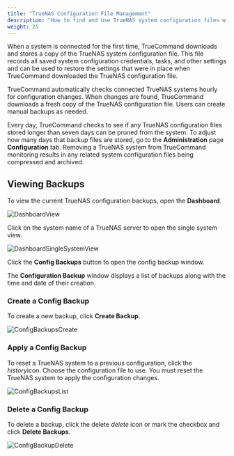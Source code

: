 ```yaml
---
title: "TrueNAS Configuration File Management"
description: "How to find and use TrueNAS system configuration files within TrueCommand."
weight: 25
---
```


When a system is connected for the first time, TrueCommand downloads and stores a copy of the TrueNAS system configuration file.
This file records all saved system configuration credentials, tasks, and other settings and can be used to restore the settings that were in place when TrueCommand downloaded the TrueNAS configuration file.

TrueCommand automatically checks connected TrueNAS systems hourly for configuration changes.
When changes are found, TrueCommand downloads a fresh copy of the TrueNAS configuration file.
Users can create manual backups as needed.

Every day, TrueCommand checks to see if any TrueNAS configuration files stored longer than seven days can be pruned from the system.
To adjust how many days that backup files are stored, go to the **Administration** page **Configuration** tab.
Removing a TrueNAS system from TrueCommand monitoring results in any related system configuration files being compressed and archived.

## Viewing Backups

To view the current TrueNAS configuration backups, open the **Dashboard**.

![DashboardView](/images/TrueCommand/2.1/DashboardView.png "Dashboard View")

Click on the system name of a TrueNAS server to open the single system view.

![DashboardSingleSystemView](/images/TrueCommand/2.0/DashboardSingleSystemView.png "Dashboard Single System View")

Click the **Config Backups** button to open the config backup window.

The **Configuration Backup** window displays a list of backups along with the time and date of their creation.

### Create a Config Backup

To create a new backup, click **Create Backup**.

![ConfigBackupsCreate](/images/TrueCommand/2.0/ConfigBackupsCreate.png "Config Backups Create")

### Apply a Config Backup

To reset a TrueNAS system to a previous configuration, click the <i class="material-icons" aria-hidden="true" title="History">history</i>icon.
Choose the configuration file to use.
You must reset the TrueNAS system to apply the configuration changes.

![ConfigBackupsList](/images/TrueCommand/2.0/ConfigBackupsList.png "Config Backups List")

### Delete a Config Backup

To delete a backup, click the delete <i class="material-icons" aria-hidden="true" title="Delete">delete</i> icon or mark the checkbox and click **Delete Backups**.

![ConfigBackupDelete](/images/TrueCommand/2.0/ConfigBackupDelete.png "Config Backup Delete")